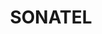 ---
title: SONATEL
cover: cover.webp
description: The company is involved in the construction of fiber optics networks in Africa and manages 2,200 kilometers fiber cable in Senegal.
location: Senegal
---